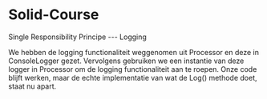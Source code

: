 # Solid-Course
Single Responsibility Principe --- Logging

We hebben de logging functionaliteit weggenomen uit Processor en deze in ConsoleLogger gezet.
Vervolgens gebruiken we een instantie van deze logger in Processor om de logging functionaliteit aan te roepen.
Onze code blijft werken, maar de echte implementatie van wat de Log() methode doet, staat nu apart.